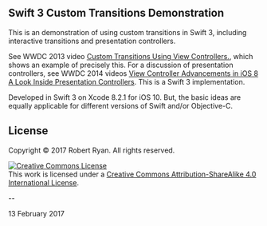 ## Swift 3 Custom Transitions Demonstration

This is an demonstration of using custom transitions in Swift 3, including interactive transitions and presentation controllers.

See WWDC 2013 video [Custom Transitions Using View Controllers.](https://developer.apple.com/videos/wwdc/2013/?id=218), which shows an example of precisely this. For a discussion of presentation controllers, see WWDC 2014 videos [View Controller Advancements in iOS 8](https://developer.apple.com/videos/wwdc/2014/?id=214) [A Look Inside Presentation Controllers](https://developer.apple.com/videos/wwdc/2014/?id=228). This is a Swift 3 implementation.


Developed in Swift 3 on Xcode 8.2.1 for iOS 10. But, the basic ideas are equally applicable for different versions of Swift and/or Objective-C. 

## License

Copyright &copy; 2017 Robert Ryan. All rights reserved.

<a rel="license" href="http://creativecommons.org/licenses/by-sa/4.0/"><img alt="Creative Commons License" style="border-width:0" src="http://i.creativecommons.org/l/by-sa/4.0/88x31.png" /></a><br />This work is licensed under a <a rel="license" href="http://creativecommons.org/licenses/by-sa/4.0/">Creative Commons Attribution-ShareAlike 4.0 International License</a>.

--

13 February 2017

